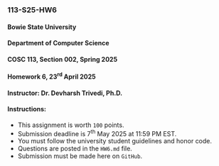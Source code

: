 ### 113-S25-HW6

#### Bowie State University
#### Department of Computer Science
#### COSC 113, Section 002, Spring 2025
#### Homework 6, 23<sup>rd</sup> April 2025
#### Instructor: Dr. Devharsh Trivedi, Ph.D.


#### Instructions:
- This assignment is worth ```100``` points.
- Submission deadline is 7<sup>th</sup> May 2025 at 11:59 PM EST.
- You must follow the university student guidelines and honor code.
- Questions are posted in the ```HW6.md``` file.
- Submission must be made here on ```GitHub```.
